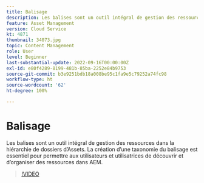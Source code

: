 ```yaml
---
title: Balisage
description: Les balises sont un outil intégral de gestion des ressources dans la hiérarchie de dossiers d’Assets. La création d’une taxonomie du balisage est essentiel pour permettre aux utilisateurs et utilisatrices de découvrir et d’organiser des ressources dans AEM.
feature: Asset Management
version: Cloud Service
kt: 4871
thumbnail: 34073.jpg
topic: Content Management
role: User
level: Beginner
last-substantial-update: 2022-09-16T00:00:00Z
exl-id: e80f4289-8199-481b-85ba-2252e84b9753
source-git-commit: b3e9251bdb18a008be95c1fa9e5c79252a74fc98
workflow-type: ht
source-wordcount: '62'
ht-degree: 100%

---
```


# Balisage

Les balises sont un outil intégral de gestion des ressources dans la hiérarchie de dossiers d’Assets. La création d’une taxonomie du balisage est essentiel pour permettre aux utilisateurs et utilisatrices de découvrir et d’organiser des ressources dans AEM.

>[!VIDEO](https://video.tv.adobe.com/v/34073?quality=12&learn=on)
